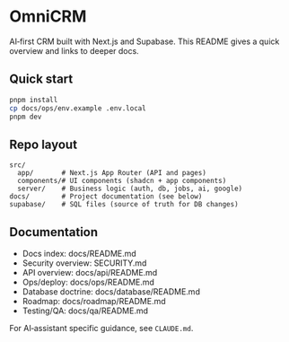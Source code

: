 # OmniCRM

AI‑first CRM built with Next.js and Supabase. This README gives a quick overview and links to deeper docs.

## Quick start

```bash
pnpm install
cp docs/ops/env.example .env.local
pnpm dev
```

## Repo layout

```
src/
  app/       # Next.js App Router (API and pages)
  components/# UI components (shadcn + app components)
  server/    # Business logic (auth, db, jobs, ai, google)
docs/        # Project documentation (see below)
supabase/    # SQL files (source of truth for DB changes)
```

## Documentation

- Docs index: docs/README.md
- Security overview: SECURITY.md
- API overview: docs/api/README.md
- Ops/deploy: docs/ops/README.md
- Database doctrine: docs/database/README.md
- Roadmap: docs/roadmap/README.md
- Testing/QA: docs/qa/README.md

For AI‑assistant specific guidance, see `CLAUDE.md`.
